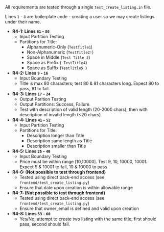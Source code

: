 All requirements are tested through a single `test_create_listing.in` file.

Lines `1` - `8` are boilerplate code - creating a user so we may create listings under their name.

- **R4-1: Lines `61` - `80`**
	- Input Partition Testing
	- Partitions for Title:
		- Alphanumeric-Only (`TestTitle1`)
		- Non-Alphanumeric (`TestTitle2!`)
		- Space in Middle (`Test Title 3`)
		- Space as Prefix (` TestTitle4`)
		- Space as Suffix (`TestTitle5 `)
- **R4-2: Lines `9` - `16`**
	- Input Boundary Testing
	- Title is max 80 characters; test 80 & 81 characters long. Expect 80 to pass, 81 to fail.
- **R4-3: Lines `17` - `24`**
	- Output Parition Testing
	- Output Partitions: Success, Failure.
	- Test with description of valid length (20-2000 chars), then with description of invalid length (<20 chars).
- **R4-4: Lines `41` - `52`**
	- Input Partition Testing
	- Partitions for Title:
		- Description longer than Title
		- Description same length as Title
		- Description smaller than Title
- **R4-5: Lines `25` - `40`**
	- Input Boundary Testing
	- Price must be within range [10,10000]. Test 9, 10, 10000, 10001. Expect 9 & 10001 to fail, 10 & 10000 to pass
- **R4-6: (Not possible to test through frontend)**
	- Tested using direct back-end access (see `frontend/test_create_listing.py`)
	- Ensure that date upon creation is within allowable range
- **R4-7: (Not possible to test through frontend)**
	- Tested using direct back-end access (see `frontend/test_create_listing.py`)
	- Ensure that owner_email is defined and valid upon creation
- **R4-8:  Lines `53` - `60`**
	- Yes/No; attempt to create two listing with the same title; first should pass, second should fail.